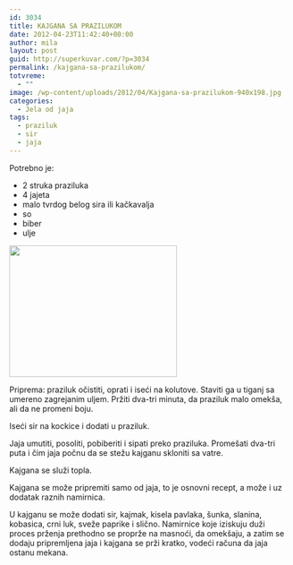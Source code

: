 ```yaml
---
id: 3034
title: KAJGANA SA PRAZILUKOM
date: 2012-04-23T11:42:40+00:00
author: mila
layout: post
guid: http://superkuvar.com/?p=3034
permalink: /kajgana-sa-prazilukom/
totvreme:
  - ""
image: /wp-content/uploads/2012/04/Kajgana-sa-prazilukom-940x198.jpg
categories:
  - Jela od jaja
tags:
  - praziluk
  - sir
  - jaja
---
```

Potrebno je:

  * 2 struka praziluka
  * 4 jajeta
  * malo tvrdog belog sira ili kačkavalja
  * so
  * biber
  * ulje

<img class="alignnone size-medium wp-image-3035" title="Kajgana sa prazilukom" src="//superkuvar.com/wp-content/uploads/2012/04/Kajgana-sa-prazilukom-e1335181168688-300x235.jpg" alt="" width="300" height="235" /> 

Priprema: praziluk očistiti, oprati i iseći na kolutove. Staviti ga u tiganj sa umereno zagrejanim uljem. Pržiti dva-tri minuta, da praziluk malo omekša, ali da ne promeni boju.

Iseći sir na kockice i dodati u praziluk.

Jaja umutiti, posoliti, pobiberiti i sipati preko praziluka. Promešati dva-tri puta i čim jaja počnu da se stežu kajganu skloniti sa vatre.

Kajgana se služi topla.

Kajgana se može pripremiti samo od jaja, to je osnovni recept, a može i uz dodatak raznih namirnica.

U kajganu se može dodati sir, kajmak, kisela pavlaka, šunka, slanina, kobasica, crni luk, sveže paprike i slično. Namirnice koje iziskuju duži proces prženja prethodno se proprže na masnoći, da omekšaju, a zatim se dodaju pripremljena jaja i kajgana se prži kratko, vodeći računa da jaja ostanu mekana.